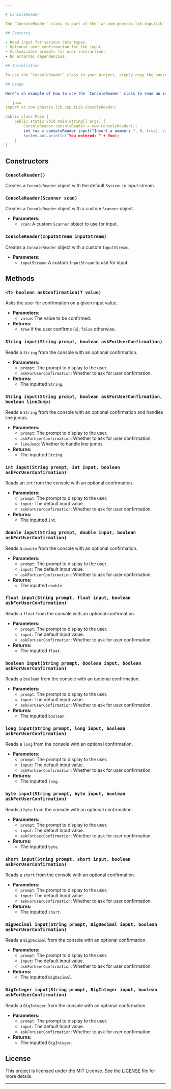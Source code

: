 ```yaml
---

# ConsoleReader

The `ConsoleReader` class is part of the `ar.com.ghostix.lib.inputLib` package. It provides a convenient way to read various types of input from the console, with optional user confirmation. This class is designed to handle input for several data types, including `String`, `int`, `double`, `float`, `boolean`, `long`, `byte`, `short`, `BigDecimal`, and `BigInteger`.

## Features

- Read input for various data types.
- Optional user confirmation for the input.
- Customizable prompts for user interaction.
- No external dependencies.

## Installation

To use the `ConsoleReader` class in your project, simply copy the source code into your project.

## Usage

Here's an example of how to use the `ConsoleReader` class to read an integer value from the console:

```java
import ar.com.ghostix.lib.inputLib.ConsoleReader;

public class Main {
    public static void main(String[] args) {
        ConsoleReader consoleReader = new ConsoleReader();
        int foo = consoleReader.input("Insert a number: ", 0, true); // Asks the user for an integer value and asks for confirmation.
        System.out.println("You entered: " + foo);
    }
}
```

## Constructors

### `ConsoleReader()`
Creates a `ConsoleReader` object with the default `System.in` input stream.

### `ConsoleReader(Scanner scan)`
Creates a `ConsoleReader` object with a custom `Scanner` object.

- **Parameters:**
  - `scan`: A custom `Scanner` object to use for input.

### `ConsoleReader(InputStream inputStream)`
Creates a `ConsoleReader` object with a custom `InputStream`.

- **Parameters:**
  - `inputStream`: A custom `InputStream` to use for input.

## Methods

### `<T> boolean askConfirmation(T value)`
Asks the user for confirmation on a given input value.

- **Parameters:**
  - `value`: The value to be confirmed.
- **Returns:**
  - `true` if the user confirms (`S`), `false` otherwise.

### `String input(String prompt, boolean askForUserConfirmation)`
Reads a `String` from the console with an optional confirmation.

- **Parameters:**
  - `prompt`: The prompt to display to the user.
  - `askForUserConfirmation`: Whether to ask for user confirmation.
- **Returns:**
  - The inputted `String`.

### `String input(String prompt, boolean askForUserConfirmation, boolean lineJump)`
Reads a `String` from the console with an optional confirmation and handles line jumps.

- **Parameters:**
  - `prompt`: The prompt to display to the user.
  - `askForUserConfirmation`: Whether to ask for user confirmation.
  - `lineJump`: Whether to handle line jumps.
- **Returns:**
  - The inputted `String`.

### `int input(String prompt, int input, boolean askForUserConfirmation)`
Reads an `int` from the console with an optional confirmation.

- **Parameters:**
  - `prompt`: The prompt to display to the user.
  - `input`: The default input value.
  - `askForUserConfirmation`: Whether to ask for user confirmation.
- **Returns:**
  - The inputted `int`.

### `double input(String prompt, double input, boolean askForUserConfirmation)`
Reads a `double` from the console with an optional confirmation.

- **Parameters:**
  - `prompt`: The prompt to display to the user.
  - `input`: The default input value.
  - `askForUserConfirmation`: Whether to ask for user confirmation.
- **Returns:**
  - The inputted `double`.

### `float input(String prompt, float input, boolean askForUserConfirmation)`
Reads a `float` from the console with an optional confirmation.

- **Parameters:**
  - `prompt`: The prompt to display to the user.
  - `input`: The default input value.
  - `askForUserConfirmation`: Whether to ask for user confirmation.
- **Returns:**
  - The inputted `float`.

### `boolean input(String prompt, Boolean input, boolean askForUserConfirmation)`
Reads a `boolean` from the console with an optional confirmation.

- **Parameters:**
  - `prompt`: The prompt to display to the user.
  - `input`: The default input value.
  - `askForUserConfirmation`: Whether to ask for user confirmation.
- **Returns:**
  - The inputted `boolean`.

### `long input(String prompt, long input, boolean askForUserConfirmation)`
Reads a `long` from the console with an optional confirmation.

- **Parameters:**
  - `prompt`: The prompt to display to the user.
  - `input`: The default input value.
  - `askForUserConfirmation`: Whether to ask for user confirmation.
- **Returns:**
  - The inputted `long`.

### `byte input(String prompt, byte input, boolean askForUserConfirmation)`
Reads a `byte` from the console with an optional confirmation.

- **Parameters:**
  - `prompt`: The prompt to display to the user.
  - `input`: The default input value.
  - `askForUserConfirmation`: Whether to ask for user confirmation.
- **Returns:**
  - The inputted `byte`.

### `short input(String prompt, short input, boolean askForUserConfirmation)`
Reads a `short` from the console with an optional confirmation.

- **Parameters:**
  - `prompt`: The prompt to display to the user.
  - `input`: The default input value.
  - `askForUserConfirmation`: Whether to ask for user confirmation.
- **Returns:**
  - The inputted `short`.

### `BigDecimal input(String prompt, BigDecimal input, boolean askForUserConfirmation)`
Reads a `BigDecimal` from the console with an optional confirmation.

- **Parameters:**
  - `prompt`: The prompt to display to the user.
  - `input`: The default input value.
  - `askForUserConfirmation`: Whether to ask for user confirmation.
- **Returns:**
  - The inputted `BigDecimal`.

### `BigInteger input(String prompt, BigInteger input, boolean askForUserConfirmation)`
Reads a `BigInteger` from the console with an optional confirmation.

- **Parameters:**
  - `prompt`: The prompt to display to the user.
  - `input`: The default input value.
  - `askForUserConfirmation`: Whether to ask for user confirmation.
- **Returns:**
  - The inputted `BigInteger`.

## License

This project is licensed under the MIT License. See the [LICENSE](LICENSE) file for more details.

---
```

